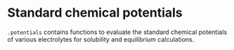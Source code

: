 # Standard chemical potentials

`.potentials` contains functions to evaluate the standard chemical potentials of various electrolytes for solubility and equilibrium calculations.
